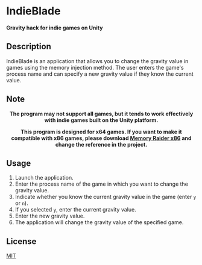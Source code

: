 # IndieBlade
**Gravity hack for indie games on Unity**

## Description

IndieBlade is an application that allows you to change the gravity value in games using the memory injection method. The user enters the game's process name and can specify a new gravity value if they know the current value.

## Note
<div style="text-align: center;">
    <strong>The program may not support all games, but it tends to work effectively with indie games built on the Unity platform.

This program is designed for x64 games. If you want to make it compatible with x86 games, please download [Memory Raider x86](https://github.com/capital0v/MemoryRaider/releases) and change the reference in the project.</strong>
</div>

## Usage

1. Launch the application.
2. Enter the process name of the game in which you want to change the gravity value.
3. Indicate whether you know the current gravity value in the game (enter `y` or `n`).
4. If you selected `y`, enter the current gravity value.
5. Enter the new gravity value.
6. The application will change the gravity value of the specified game.

## License
[MIT](https://github.com/capital0v/MemoryRaider/blob/main/LICENSE)